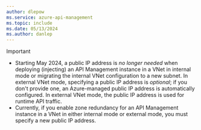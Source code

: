 ```yaml
---
author: dlepow
ms.service: azure-api-management
ms.topic: include
ms.date: 05/13/2024
ms.author: danlep
---
```


> [!IMPORTANT]
> * Starting May 2024, a public IP address is *no longer needed* when deploying (injecting) an API Management instance in a VNet in internal mode or migrating the internal VNet configuration to a new subnet. In external VNet mode, specifying a public IP address is *optional*; if you don't provide one, an Azure-managed public IP address is automatically configured. In external VNet mode, the public IP address is used for runtime API traffic. 
> * Currently, if you enable zone redundancy for an API Management instance in a VNet in either internal mode or external mode, you must specify a new public IP address. 